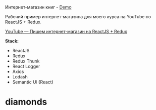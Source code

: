 Интернет-магазин книг - [Demo](http://react-redux-shopping-cart.surge.sh?demo)

Рабочий пример интернет-магазина для моего курса на YouTube по ReactJS + Redux.

[YouTube — Пишем интернет-магазин на ReactJS + Redux](https://www.youtube.com/watch?v=3rq4b6Ozjf8&list=PL0FGkDGJQjJFh-pwkKsksyC4YNJNvzQO8)

**Stack:**

* ReactJS
* Redux
* Redux Thunk
* React Logger
* Axios
* Lodash
* Semantic UI (React)
# diamonds
